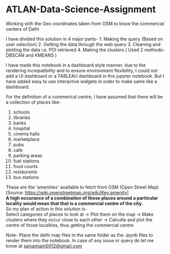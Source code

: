 # ATLAN-Data-Science-Assignment
Working with the Geo coordinates taken from OSM to know the commercial centers of Delhi

 I have divided this solution in 4 major parts- 
     1. Making the query (Based on user selection)
     2. Getting the data through the web query 
     3. Cleaning and plotting the data i.e. POI retrieved 
     4. Making the clusters ( Used 2 methods- DBSCAN and KMEANS ) 
     
     
     
I have made this notebook in a dashboard style manner, due to the rendering incmpatibility and to ensure environment flexibility, I could not add a UI dashboard or a TABLEAU dashboard in this jupyter notebook. 
But I have added easy to use interactive widgets in order to make same like a dashboard.

For the definition of a commerical centre, I have assumed that there will be a collection of places like-
1. schools 
2. libraries
3. banks
4. hospital
5. cinema halls 
6. marketplace
7. pubs 
8. cafe
9. parking areas
10. fuel stations 
11. food courts 
12. restaurants 
13. bus stations 

These are the 'amenities' available to fetch from OSM (Open Street Map) [Source: https://wiki.openstreetmap.org/wiki/Key:amenity]
<br>
<b>A high occurance of a combination of these places around a particular locality would mean that that is a commercial centre of the city.</b> 
<br>
So my plan of action in this solution is- <br>
Select categories of places to look at -> Plot them on the map -> Make clusters where they occur close to each other -> Calculte and plot the centre of those localities, thus getting the commercial centre.

Note- Place the delhi map files in the same folder as the .ipynb files to render them into the notebook. 
In case of any issue or query do let me know at saiyamjain0012@gmail.com
